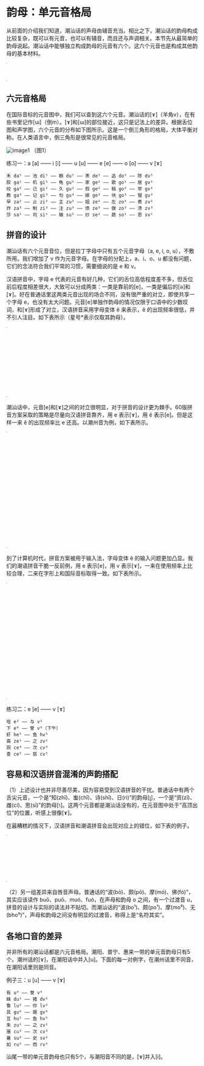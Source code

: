 # 韵母：单元音格局

从前面的介绍我们知道，潮汕话的声母由辅音充当。相比之下，潮汕话的韵母构成比较复杂，既可以有元音，也可以有辅音，而且还与声调相关。本节先从最简单的韵母说起。潮汕话中能够独立构成韵母的元音有六个。这六个元音也是构成其他韵母的基本材料。

<table style="width:1px; white-space:nowrap; text-align:center;">
  <tr>
    <td><span style="font-size:2em;">a</span> [a] 亚</td>
    <td><span style="font-size:2em;">i</span> [i] 衣</td>
    <td><span style="font-size:2em;">u</span> [u] 污</td>
    <td><span style="font-size:2em;">e</span> [e] 哑</td>
    <td><span style="font-size:2em;">o</span> [o] 窝</td>
    <td><span style="font-size:2em;">v</span> [ɤ] 余</td>
  </tr>
</table>

## 六元音格局

在国际音标的元音图中，我们可以查到这六个元音。潮汕话的[ɤ]（羊角v），在有些书里记作[ɯ]（倒m）。[ɤ]和[ɯ]的部位接近，这只是记法上的差异。根据舌位图和声学图，六个元音的分布如下图所示。这是一个倒三角形的格局，大体平衡对称。在人类语言中，倒三角形是很常见的元音格局。

![image1] 〔图1〕

练习一：a [a] —— i [i] —— u [u] —— e [e] —— o [o] —— v [ɤ]

```
禾 da⁵ —— 池 di⁵ —— 橱 du⁵ —— 茶 de⁵ —— 逃 do⁵ —— 除 dv⁵
胶 ga¹ —— 机 gi¹ —— 龟 gu¹ —— 家 ge¹ —— 歌 go¹ —— 居 gv¹
绞 ga² —— 己 gi² —— 久 gu² —— 假 ge² —— 稿 go² —— 举 gv²
教 ga³ —— 记 gi³ —— 句 gu³ —— 嫁 ge³ —— 块 go³ —— 锯 gv³
早 za² —— 止 zi² —— 主 zu² —— 姐 ze² —— 左 zo² —— 煮 zv²
炸 za³ —— 制 zi³ —— 注 zu³ —— 债 ze³ —— 做 zo³ —— 渍 zv³
莎 sa¹ —— 司 si¹ —— 输 su¹ —— 纱 se¹ —— 蔬 so¹ —— 思 sv¹
```

## 拼音的设计

潮汕话有六个元音音位，但是拉丁字母中只有五个元音字母（a, e, i, o, u），不敷所用。我们增加了 v 作为元音字母。在字母的分配上，a、i、o、u 都没有问题，它们的念法符合我们平常的习惯，需要细说的是 e 和 v。

汉语拼音中，字母 e 代表的元音有好几种，它们的舌位高低程度差不多，但舌位前后程度相差很大，大致可以分成两类：一类是靠前的[e]，一类是偏后的[ə]和[ɤ]。好在普通话里这两类元音出现的场合不同，没有很严重的对立，即使共享一个字母 e，也没有太大问题。元音[e]单独作韵母的情况仅限于口语中的少数叹词，和[ɤ]形成了对立，汉语拼音采用字母变体 ê 来表示，ê 的出现频率很低，并不引人注目。如下表所示（星号*表示仅取其韵母）。

<table style="width:1px; white-space:nowrap; text-align:center;">
  <tr>
    <td></td>
    <td>[e]</td>
    <td>[ɤ] / [ə]</td>
  </tr>
  <tr>
    <td>常规字母 e</td>
    <td>　<br>
      ie [ie] 耶<br>
      üe [ye] 约<br>
      ei [ei] 黑*<br>
      uei [uei] 威</td>
    <td>e [ɤ] 鹅<br>
      en [ən] 恩<br>
      uen [uən] 温<br>
      eng [əŋ] 亨*<br>
      ueng [uəŋ] 翁</td>
  </tr>
  <tr>
    <td>字母变体 ê</td>
    <td>ê [e] 欸（叹词）</td>
    <td></td>
  </tr>
</table>

潮汕话中，元音[e]和[ɤ]之间的对立很明显，对于拼音的设计更为棘手。60版拼音方案采取的策略是尽量向汉语拼音靠齐，用 e 表示[ɤ]，用 ê 表示[e]。但是这样一来 ê 的出现频率比 e 还高。以潮州音为例，如下表所示。

<table style="width:1px; white-space:nowrap; text-align:center;">
  <tr>
    <td></td>
    <td>[e]</td>
    <td>[ɤ]</td>
  </tr>
  <tr>
    <td>常规字母 e</td>
    <td></td>
    <td>e 余<br>
      eng 斤* / ek 乞*</td>
  </tr>
  <tr>
    <td>字母变体 ê</td>
    <td>ê 哑 / êh 客*<br>
      iê 腰 / iêh 约<br>
      uê 锅 / uêh 划<br>
      êng 英 / êk 液<br>
      iêng 焉 / iêk 洁*<br>
      uêng 冤 / uêk 越<br>
      êⁿ 楹<br>
      iêⁿ 羊<br>
      uêⁿ 横*</td>
    <td></td>
  </tr>
</table>

到了计算机时代，拼音方案被用于输入法，字母变体 ê 的输入问题更加凸显。我们的潮语拼音干脆一反前例，用 e 表示[e]，用 v 表示[ɤ]，一来在使用频率上比较合理，二来在字形上和国际音标取得一致。如下表所示。

<table style="width:1px; white-space:nowrap; text-align:center;">
  <tr>
    <td></td>
    <td>[e]</td>
    <td>[ɤ]</td>
  </tr>
  <tr>
    <td>常规字母 e</td>
    <td>e 哑 / eh 客*<br>
      ie 腰 / ieh 约<br>
      ue 锅 / ueh 划<br>
      eng 英 / ek 液<br>
      ieng 焉 / iek 洁*<br>
      ueng 冤 / uek 越<br>
      eⁿ 楹<br>
      ieⁿ 羊<br>
      ueⁿ 横*</td>
    <td></td>
  </tr>
  <tr>
    <td>常规字母 v</td>
    <td></td>
    <td>v 余<br>
      vng 斤* / vk 乞*</td>
  </tr>
</table>

练习二：e [e] —— v [ɤ]

```
哑 e² —— 与 v²
下 e⁶ —— 誉 v⁶（下午）
虾 he⁵ —— 鱼 hv⁵
斋 ze¹ —— 之 zv¹
厕 ce³ —— 次 cv³
查 ce⁵ —— 慈 cv⁵
```

## 容易和汉语拼音混淆的声韵搭配

（1）上述设计也并非尽善尽美，因为容易受到汉语拼音的干扰。普通话中有两个舌尖元音，一个是“知(zhī)、蚩(chī)、诗(shī)、日(rì)”的韵母[ʅ]，一个是“资(zī)、雌(cí)、思(sī)”的韵母[ɿ]。这两个元音都是潮汕话没有的，在元音图中处于“高顶出位”的位置，听感上很像[ɤ]。

在最糟糕的情况下，汉语拼音和潮语拼音会出现对应上的错位，如下表的例子。

<table style="width:1px; white-space:nowrap; text-align:center;">
  <tr>
    <td>例字</td>
    <td>厕</td>
    <td>次</td>
    <td>妻</td>
  </tr>
  <tr>
    <td>汉语拼音（普通话）</td>
    <td><span style="font-size:2em;">cè</span> [tsʰɤ]</td>
    <td><span style="font-size:2em;">cì</span> [tsʰɿ]</td>
    <td><span style="font-size:2em;">qī</span> [tɕʰi]</td>
  </tr>
  <tr>
    <td>潮语拼音（潮汕话）</td>
    <td><span style="font-size:2em;">ce³</span> [tsʰe]</td>
    <td><span style="font-size:2em;">cv³</span> [tsʰɤ]</td>
    <td><span style="font-size:2em;">ci¹</span> [tɕʰi]</td>
  </tr>
</table>

（2）另一组差异来自唇音声母。普通话的“波(bō)、颇(pō)、摩(mó)、佛(fó)”，其实应该读作 buō、puō、muó、fuó，在声母和韵母 o 之间，有一个过渡音 u，拼音的设计与实际的读法并不贴切。而潮汕话的“波(bo¹)、颇(po¹)、摩(mo⁵)、无(bho⁵)”，声母和韵母之间没有明显的过渡音，称得上是“名符其实”。

## 各地口音的差异

并非所有的潮汕话都是六元音格局。潮阳、普宁、惠来一带的单元音韵母只有5个。潮州话的[ɤ]，在潮阳话中并入[u]。下面的每一对例字，在潮州话里不同音，在潮阳话里则是同音。

例子三：u [u] —— v [ɤ]

```
有 u⁶ —— 誉 v⁶
蛛 du¹ —— 猪 dv¹
鲁 lu² —— 你 lv²
具 gu⁶ —— 据 gv⁶
互 hu⁵ —— 鱼 hv⁵
朱 zu¹ —— 之 zv¹
厝 cu³ —— 次 cv³
暑 su² —— 史 sv²
如 ru⁵ —— 而 rv⁵
```

汕尾一带的单元音韵母也只有5个，与潮阳音不同的是，[ɤ]并入[i]。

[image1]: https://ww3.sinaimg.cn/large/006mIeATjw1f239jua8oaj3064064dfp.jpg
